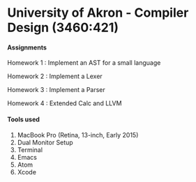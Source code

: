 # University of Akron - Compiler Design (3460:421)

#### Assignments

Homework 1 : Implement an AST for a small language

Homework 2 : Implement a Lexer

Homework 3 : Implement a Parser

Homework 4 : Extended Calc and LLVM

#### Tools used
 
1. MacBook Pro (Retina, 13-inch, Early 2015)
2. Dual Monitor Setup
3. Terminal
4. Emacs
5. Atom
6. Xcode

